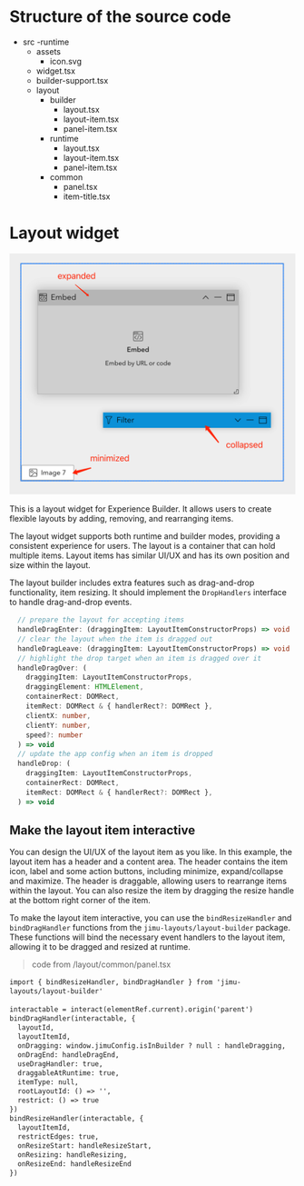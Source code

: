 # Structure of the source code

- src
  -runtime
    - assets
      - icon.svg
    - widget.tsx
    - builder-support.tsx
    - layout
      - builder
        - layout.tsx
        - layout-item.tsx
        - panel-item.tsx
      - runtime
        - layout.tsx
        - layout-item.tsx
        - panel-item.tsx
      - common
        - panel.tsx
        - item-title.tsx

# Layout widget

![snapshot](./snapshot.png)

This is a layout widget for Experience Builder. It allows users to create flexible layouts by adding, removing, and rearranging items.

The layout widget supports both runtime and builder modes, providing a consistent experience for users. The layout is a container that can hold multiple items. Layout items has similar UI/UX and has its own position and size within the layout.

The layout builder includes extra features such as drag-and-drop functionality, item resizing. It should implement the `DropHandlers` interface to handle drag-and-drop events.

```typescript
  // prepare the layout for accepting items
  handleDragEnter: (draggingItem: LayoutItemConstructorProps) => void
  // clear the layout when the item is dragged out
  handleDragLeave: (draggingItem: LayoutItemConstructorProps) => void
  // highlight the drop target when an item is dragged over it
  handleDragOver: (
    draggingItem: LayoutItemConstructorProps,
    draggingElement: HTMLElement,
    containerRect: DOMRect,
    itemRect: DOMRect & { handlerRect?: DOMRect },
    clientX: number,
    clientY: number,
    speed?: number
  ) => void
  // update the app config when an item is dropped
  handleDrop: (
    draggingItem: LayoutItemConstructorProps,
    containerRect: DOMRect,
    itemRect: DOMRect & { handlerRect?: DOMRect },
  ) => void
```

## Make the layout item interactive
You can design the UI/UX of the layout item as you like. In this example, the layout item has a header and a content area. The header contains the item icon, label and some action buttons, including minimize, expand/collapse and maximize. The header is draggable, allowing users to rearrange items within the layout. You can also resize the item by dragging the resize handle at the bottom right corner of the item.

To make the layout item interactive, you can use the `bindResizeHandler` and `bindDragHandler` functions from the `jimu-layouts/layout-builder` package. These functions will bind the necessary event handlers to the layout item, allowing it to be dragged and resized at runtime.

> code from /layout/common/panel.tsx

```
import { bindResizeHandler, bindDragHandler } from 'jimu-layouts/layout-builder'

interactable = interact(elementRef.current).origin('parent')
bindDragHandler(interactable, {
  layoutId,
  layoutItemId,
  onDragging: window.jimuConfig.isInBuilder ? null : handleDragging,
  onDragEnd: handleDragEnd,
  useDragHandler: true,
  draggableAtRuntime: true,
  itemType: null,
  rootLayoutId: () => '',
  restrict: () => true
})
bindResizeHandler(interactable, {
  layoutItemId,
  restrictEdges: true,
  onResizeStart: handleResizeStart,
  onResizing: handleResizing,
  onResizeEnd: handleResizeEnd
})
```
